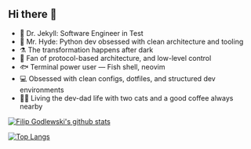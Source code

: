 ## Hi there 👻

- 🧪 Dr. Jekyll: Software Engineer in Test
- 🐍 Mr. Hyde: Python dev obsessed with clean architecture and tooling
- ⚗️ The transformation happens after dark
- 🧰 Fan of protocol-based architecture, and low-level control
- 🐟 Terminal power user — Fish shell, neovim
- 💻 Obsessed with clean configs, dotfiles, and structured dev environments
- 👨‍💻 Living the dev-dad life with two cats and a good coffee always nearby

[![Filip Godlewski's github stats](https://github-readme-stats.vercel.app/api?username=filipgodlewski&count_private=true&show_icons=true&hide_rank=true&theme=tokyonight)](https://github.com/filipgodlewski)

[![Top Langs](https://github-readme-stats.vercel.app/api/top-langs/?username=filipgodlewski&hide=shell,Makefile,ruby&theme=tokyonight)](https://github.com/filipgodlewski)
